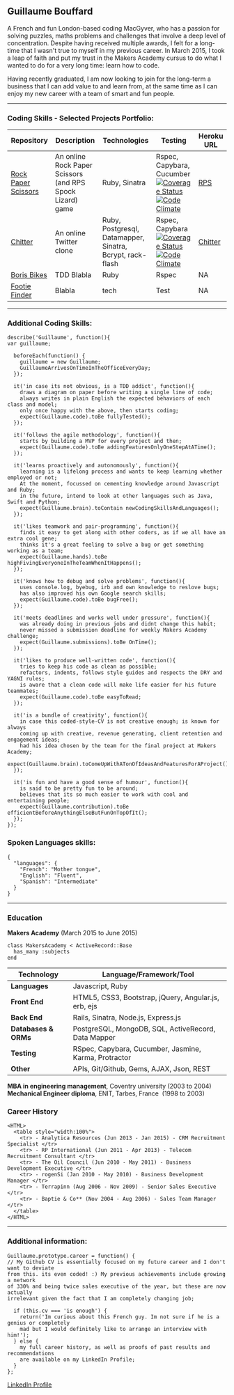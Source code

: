 ## Guillaume Bouffard

A French and fun London-based coding MacGyver, who has a passion for solving puzzles, maths problems and challenges that involve a deep level of concentration. Despite having received multiple awards, I felt for a long-time that I wasn't true to myself in my previous career. In March 2015, I took a leap of faith and put my trust in the Makers Academy cursus to do what I wanted to do for a very long time: learn how to code. 

Having recently graduated, I am now looking to join for the long-term a business that I can add value to and learn from, at the same time as I can enjoy my new career with a team of smart and fun people.

***

### Coding Skills - Selected Projects Portfolio:

| Repository | Description | Technologies | Testing | Heroku URL |
| ------------ | ----------- | ----------- | ----------- | ----------- |
| [Rock Paper Scissors](https://github.com/GBouffard/rps-challenge) | An online Rock Paper Scissors (and RPS Spock Lizard) game | Ruby, Sinatra | Rspec, Capybara, Cucumber  [![Coverage Status](https://coveralls.io/repos/GBouffard/rps-challenge/badge.svg?branch=master)](https://coveralls.io/r/GBouffard/rps-challenge?branch=master) [![Code Climate](https://codeclimate.com/repos/55a3d721e30ba02b0e000ad5/badges/f040d48b2c22183e6fae/gpa.svg)](https://codeclimate.com/repos/55a3d721e30ba02b0e000ad5/feed) | [RPS](http://guillaume-rps.herokuapp.com/) |
| [Chitter](https://github.com/GBouffard/chitter-challenge) | An online Twitter clone | Ruby, Postgresql, Datamapper, Sinatra, Bcrypt, rack-flash | Rspec, Capybara [![Coverage Status](https://coveralls.io/repos/GBouffard/chitter-challenge/badge.svg?branch=master&service=github)](https://coveralls.io/github/GBouffard/chitter-challenge?branch=master) [![Code Climate](https://codeclimate.com/repos/55a3d9896956805f780038e0/badges/fd8c18eb797cee16b741/gpa.svg)](https://codeclimate.com/repos/55a3d9896956805f780038e0/feed) | [Chitter](http://guillaume-chitter.herokuapp.com/) |
| [Boris Bikes](https://github.com/GBouffard/BB5) | TDD Blabla | Ruby | Rspec | NA |
| [Footie Finder](https://github.com/GBouffard/footy_finder) | Blabla| tech | Test  | NA |

***

### Additional Coding Skills:
```
describe('Guillaume', function(){
var guillaume;

  beforeEach(function() {
    guillaume = new Guillaume;
    GuillaumeArrivesOnTimeInTheOfficeEveryDay;
  });
    
  it('in case its not obvious, is a TDD addict', function(){
    draws a diagram on paper before writing a single line of code;
    always writes in plain English the expected behaviors of each class and model;
    only once happy with the above, then starts coding;
    expect(Guillaume.code).toBe fullyTested();
  });

  it('follows the agile methodology', function(){
    starts by building a MVP for every project and then;
    expect(Guillaume.code).toBe addingFeaturesOnlyOneStepAtATime();
  });

  it('learns proactively and autonomously', function(){
    learning is a lifelong process and wants to keep learning whether employed or not;
    At the moment, focussed on cementing knowledge around Javascript and Ruby;
    in the future, intend to look at other languages such as Java, Swift and Python;
    expect(Guillaume.brain).toContain newCodingSkillsAndLanguages();
  });

  it('likes teamwork and pair-programming', function(){
    finds it easy to get along with other coders, as if we all have an extra cool gene;
    thinks it's a great feeling to solve a bug or get something working as a team;
    expect(Guillaume.hands).toBe highFivingEveryoneInTheTeamWhenItHappens();
  });

  it('knows how to debug and solve problems', function(){
    uses console.log, byebug, irb and own knowledge to reslove bugs;
    has also improved his own Google search skills;
    expect(Guillaume.code).toBe bugFree();
  });

  it('meets deadlines and works well under pressure', function(){
    was already doing in previous jobs and didnt change this habit;
    never missed a submission deadline for weekly Makers Academy challenge;
    expect(Guillaume.submissions).toBe OnTime();
  });

  it('likes to produce well-written code', function(){
    tries to keep his code as clean as possible;
    refactors, indents, follows style guides and respects the DRY and YAGNI rules;
    is aware that a clean code will make life easier for his future teammates;
    expect(Guillaume.code).toBe easyToRead;
  });

  it('is a bundle of creativity', function(){
    in case this coded-style-CV is not creative enough; is known for always
    coming up with creative, revenue generating, client retention and engagement ideas;
    had his idea chosen by the team for the final project at Makers Academy;
    expect(Guillaume.brain).toComeUpWithATonOfIdeasAndFeaturesForAProject();
  });

  it('is fun and have a good sense of humour', function(){
    is said to be pretty fun to be around;
    believes that its so much easier to work with cool and entertaining people;
    expect(Guillaume.contribution).toBe efficientBeforeAnythingElseButFunOnTopOfIt();
  });
});
```

### Spoken Languages skills:
```
{
  "languages": {
    "French": "Mother tongue",
    "English": "Fluent",
    "Spanish": "Intermediate"
  }
}
```
***

### Education

**Makers Academy** (March 2015 to June 2015)
```
class MakersAcademy < ActiveRecord::Base
  has_many :subjects
end
```
Technology | Language/Framework/Tool
-----------|------------------------
**Languages** | Javascript, Ruby 
**Front End** | HTML5, CSS3, Bootstrap, jQuery, Angular.js, erb, ejs
**Back End** | Rails, Sinatra, Node.js, Express.js
**Databases & ORMs** | PostgreSQL, MongoDB, SQL, ActiveRecord, Data Mapper
**Testing** | RSpec, Capybara, Cucumber, Jasmine, Karma, Protractor
**Other** | APIs, Git/Github, Gems, AJAX, Json, REST

**MBA in engineering management**, Coventry university (2003 to 2004)                      
**Mechanical Engineer diploma**, ENIT, Tarbes, France  (1998 to 2003)

### Career History
```
<HTML>
  <table style="width:100%">
    <tr> - Analytica Resources (Jun 2013 - Jan 2015) - CRM Recruitment Specialist </tr>
    <tr> - RP International (Jun 2011 - Apr 2013) - Telecom Recruitment Consultant </tr>
    <tr> - The Oil Council (Jun 2010 - May 2011) - Business Development Executive </tr>
    <tr> - rogenSi (Jan 2010 - May 2010) - Business Development Manager </tr>  
    <tr> - Terrapinn (Aug 2006 - Nov 2009) - Senior Sales Executive </tr>  
    <tr> - Baptie & Co** (Nov 2004 - Aug 2006) - Sales Team Manager </tr>  
  </table>
</HTML>
```
***

### Additional information:
```
Guillaume.prototype.career = function() {
// My Github CV is essentially focused on my future career and I don't want to deviate 
from this. its even coded! :) My previous achievements include growing a network
of 330% and being twice sales executive of the year, but these are now actually 
irrelevant given the fact that I am completely changing job;

  if (this.cv === 'is enough') { 
    return('Im curious about this French guy. Im not sure if he is a genius or completely 
    mad but I would definitely like to arrange an interview with him!');
  } else {
    my full career history, as well as proofs of past results and recommendations 
    are available on my LinkedIn Profile;
  }
};
```
[LinkedIn Profile](https://uk.linkedin.com/in/gbouffard)
